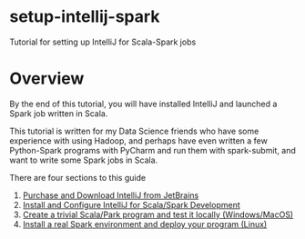 # setup-intellij-spark
Tutorial for setting up IntelliJ for Scala-Spark jobs

# Overview
By the end of this tutorial, you will have installed IntelliJ and 
launched a Spark job written in Scala.  

This tutorial is written for my Data Science friends who have
some experience with using Hadoop, and perhaps have even written
a few Python-Spark programs with PyCharm and run them with 
spark-submit, and want to write some Spark jobs in Scala.

There are four sections to this guide
1. [Purchase and Download IntelliJ from JetBrains][1]
2. [Install and Configure IntelliJ for Scala/Spark Development][2]
3. [Create a trivial Scala/Park program and test it locally (Windows/MacOS)][3]
4. [Install a real Spark environment and deploy your program (Linux)][4]

[1]: section_1-download.md
[2]: section_2-install.md
[3]: section_3-test_locally.md
[4]: section_4-deploy_remotely.md

